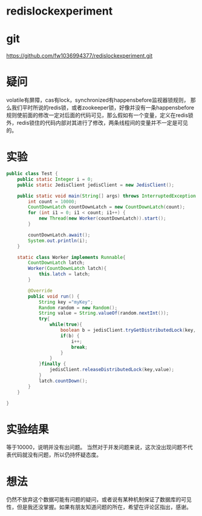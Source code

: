 # redislockexperiment

# git
https://github.com/fw1036994377/redislockexperiment.git

# 疑问
volatile有屏障，cas有lock，synchronized有happensbefore监视器锁规则，
那么我们平时所说的redis锁，或者zookeeper锁，好像并没有一条happensbefore规则使前面的修改一定对后面的代码可见，那么假如有一个变量，定义在redis锁外，redis锁住的代码内部对其进行了修改，两条线程间的变量并不一定是可见的。

# 实验
```java
public class Test {
    public static Integer i = 0;
    public static JedisClient jedisClient = new JedisClient();

    public static void main(String[] args) throws InterruptedException {
        int count = 10000;
        CountDownLatch countDownLatch = new CountDownLatch(count);
        for (int i1 = 0; i1 < count; i1++) {
            new Thread(new Worker(countDownLatch)).start();
        }

        countDownLatch.await();
        System.out.println(i);
    }

    static class Worker implements Runnable{
        CountDownLatch latch;
        Worker(CountDownLatch latch){
            this.latch = latch;
        }

        @Override
        public void run() {
            String key ="myKey";
            Random random = new Random();
            String value = String.valueOf(random.nextInt());
            try{
                while(true){
                    boolean b = jedisClient.tryGetDistributedLock(key, value, 1000);
                    if(b) {
                        i++;
                        break;
                    }
                }
            }finally {
                jedisClient.releaseDistributedLock(key,value);
            }
            latch.countDown();
        }
    }

}

```

# 实验结果
等于10000，说明并没有出问题。
当然对于并发问题来说，这次没出现问题不代表代码就没有问题，所以仍持怀疑态度。

# 想法
仍然不放弃这个数据可能有问题的疑问，或者说有某种机制保证了数据库的可见性，但是我还没掌握。如果有朋友知道问题的所在，希望在评论区指出，感谢。

